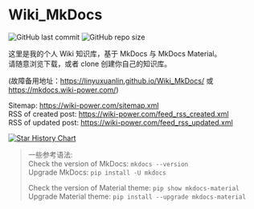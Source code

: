 # Wiki_MkDocs
 
![GitHub last commit](https://img.shields.io/github/last-commit/linyuxuanlin/Wiki_MkDocs)
![GitHub repo size](https://img.shields.io/github/repo-size/linyuxuanlin/Wiki_MkDocs)

这里是我的个人 Wiki 知识库，基于 MkDocs 与 MkDocs Material。  
请随意浏览下载，或者 clone 创建你自己的知识库。

(故障备用地址：https://linyuxuanlin.github.io/Wiki_MkDocs/ 或 https://mkdocs.wiki-power.com/)

Sitemap: <https://wiki-power.com/sitemap.xml>  
RSS of created post: <https://wiki-power.com/feed_rss_created.xml>  
RSS of updated post: <https://wiki-power.com/feed_rss_updated.xml>

[![Star History Chart](https://api.star-history.com/svg?repos=linyuxuanlin/Wiki_MkDocs&type=Date)](https://star-history.com/#linyuxuanlin/Wiki_MkDocs&Date)

> 一些参考语法:  
> Check the version of MkDocs: `mkdocs --version`  
> Upgrade MkDocs: `pip install -U mkdocs`
>
> Check the version of Material theme: `pip show mkdocs-material`  
> Upgrade Material theme: `pip install --upgrade mkdocs-material`
